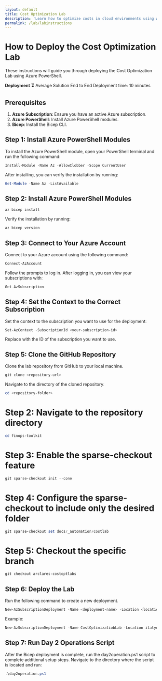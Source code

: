 ```yaml
---
layout: default
title: Cost Optimization Lab
description: 'Learn how to optimize costs in cloud environments using Azure tools and best practices.'
permalink: /lab/labinstructions
---
```



# How to Deploy the Cost Optimization Lab

These instructions will guide you through deploying the Cost Optimization Lab using Azure PowerShell. 

**Deployment**
⏳ Average Solution End to End Deployment time: 10 minutes

## Prerequisites

1. **Azure Subscription**: Ensure you have an active Azure subscription.
2. **Azure PowerShell**: Install Azure PowerShell modules.
3. **Bicep**: Install the Bicep CLI.

## Step 1: Install Azure PowerShell Modules

To install the Azure PowerShell module, open your PowerShell terminal and run the following command:

```powershell
Install-Module -Name Az -AllowClobber -Scope CurrentUser
```

After installing, you can verify the installation by running:

```powershell
Get-Module -Name Az -ListAvailable
```


## Step 2: Install Azure PowerShell Modules

```powershell
az bicep install
```

Verify the installation by running:

```powershell
az bicep version
```

## Step 3: Connect to Your Azure Account

Connect to your Azure account using the following command:

```powershell
Connect-AzAccount
```

Follow the prompts to log in. After logging in, you can view your subscriptions with:

```powershell
Get-AzSubscription
```

## Step 4: Set the Context to the Correct Subscription

Set the context to the subscription you want to use for the deployment:

```powershell
Set-AzContext -SubscriptionId <your-subscription-id>
```

Replace <your-subscription-id> with the ID of the subscription you want to use.

## Step 5: Clone the GitHub Repository

Clone the lab repository from GitHub to your local machine. 

```powershell
git clone <repository-url>
```


Navigate to the directory of the cloned repository:

```powershell
cd <repository-folder>
```


# Step 2: Navigate to the repository directory

```powershell
cd finops-toolkit
```
# Step 3: Enable the sparse-checkout feature

```powershell
git sparse-checkout init --cone
```

# Step 4: Configure the sparse-checkout to include only the desired folder

```powershell
git sparse-checkout set docs/_automation/costlab
```
# Step 5: Checkout the specific branch

```powershell
git checkout arclares-costoptlabs
```

## Step 6: Deploy the Lab

Run the following command to create a new deployment. 

```powershell
New-AzSubscriptionDeployment -Name <deployment-name> -Location <location> -TemplateFile <template-file>
```

Example:

```powershell
New-AzSubscriptionDeployment -Name CostOptimizatiobLab -Location italynorth -TemplateFile main.bicep
```

## Step 7: Run Day 2 Operations Script

After the Bicep deployment is complete, run the day2operation.ps1 script to complete additional setup steps. Navigate to the directory where the script is located and run:

```powershell
.\day2operation.ps1
```